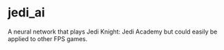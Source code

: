 # jedi_ai
A neural network that plays Jedi Knight: Jedi Academy but could easily be applied to other FPS games.
